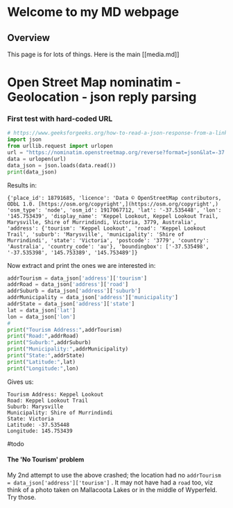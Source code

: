 # Welcome to my MD webpage
## Overview
This page is for lots of things.
Here is the main [[media.md]]


# Open Street Map nominatim - Geolocation - json reply parsing

### First test with hard-coded URL
```python
# https://www.geeksforgeeks.org/how-to-read-a-json-response-from-a-link-in-python/
import json
from urllib.request import urlopen
url = "https://nominatim.openstreetmap.org/reverse?format=json&lat=-37.53523861228984&lon=145.75341831179136"
data = urlopen(url)
data_json = json.loads(data.read())
print(data_json)
```

Results in:
```
{'place_id': 18791685, 'licence': 'Data © OpenStreetMap contributors, ODbL 1.0. [https://osm.org/copyright',](https://osm.org/copyright',) 'osm_type': 'node', 'osm_id': 1917067712, 'lat': '-37.535448', 'lon': '145.753439', 'display_name': 'Keppel Lookout, Keppel Lookout Trail, Marysville, Shire of Murrindindi, Victoria, 3779, Australia', 'address': {'tourism': 'Keppel Lookout', 'road': 'Keppel Lookout Trail', 'suburb': 'Marysville', 'municipality': 'Shire of Murrindindi', 'state': 'Victoria', 'postcode': '3779', 'country': 'Australia', 'country_code': 'au'}, 'boundingbox': ['-37.535498', '-37.535398', '145.753389', '145.753489']}
```

Now extract and print the ones we are interested in:
```python
addrTourism = data_json['address']['tourism']
addrRoad = data_json['address']['road']
addrSuburb = data_json['address']['suburb']
addrMunicipality = data_json['address']['municipality']
addrState = data_json['address']['state']
lat = data_json['lat']
lon = data_json['lon']
# 
print("Tourism Address:",addrTourism)
print("Road:",addrRoad)
print("Suburb:",addrSuburb)
print("Municipality:",addrMunicipality)
print("State:",addrState)
print("Latitude:",lat)
print("Longitude:",lon)
```
Gives us:
```
Tourism Address: Keppel Lookout
Road: Keppel Lookout Trail
Suburb: Marysville
Municipality: Shire of Murrindindi
State: Victoria
Latitude: -37.535448
Longitude: 145.753439
```

#todo

#### The 'No Tourism' problem
My 2nd attempt to use the above crashed; the location had no `addrTourism = data_json['address']['tourism']` .  It may not have had a `road` too, viz think of a photo taken on Mallacoota Lakes or in the middle of Wyperfeld.  Try those.



